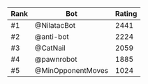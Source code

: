Rank|Bot|Rating
---|---|---
#1|@NilatacBot|2441
#2|@anti-bot|2224
#3|@CatNail|2059
#4|@pawnrobot|1885
#5|@MinOpponentMoves|1024
